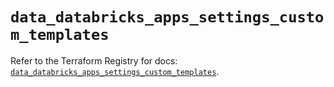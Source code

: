 # `data_databricks_apps_settings_custom_templates`

Refer to the Terraform Registry for docs: [`data_databricks_apps_settings_custom_templates`](https://registry.terraform.io/providers/databricks/databricks/1.88.0/docs/data-sources/apps_settings_custom_templates).
